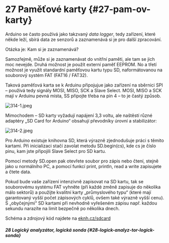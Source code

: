 # 27 Paměťové karty {#27-pam-ov-karty}

Arduino se často používá jako takzvaný _data logger_, tedy zařízení, které někde leží, sbírá data ze senzorů a zaznamenává si je pro další zpracování.

Otázka je: Kam si je zaznamenává?

Samozřejmě, může si je zaznamenávat do vnitřní paměti, ale tam se jich moc nevejde. Druhá možnost je použít externí paměť EEPROM. No a třetí možnost je využít standardní paměťovou kartu typu SD, naformátovanou na souborový systém FAT (FAT16 / FAT32).

Taková paměťová karta se k Arduinu připojujue jako zařízení na sběrnici SPI – používá tedy signály MOSI, MISO, SCK a Slave Select. MOSI, MISO a SCK mají v Arduinu pevná místa, SS připojte třeba na pin 4 – to je častý způsob.

![314-1.jpeg](../images/00278.jpeg)

Mimochodem – SD karty vyžadují napájení 3,3 voltu, ale naštěstí různé adaptéry „SD Card for Arduino“ obsahují převodníky úrovní a stabilizátor:

![314-2.jpeg](../images/00157.jpeg)

Pro Arduino existuje knihovna SD, která výrazně zjednodušuje práci s těmito kartami. Při inicializaci stačí zavolat metodu SD.begin(cs), kde cs je číslo pinu, kam jste připojili Slave Select pro SD kartu.

Pomocí metody SD.open pak otevřete soubor pro zápis nebo čtení, stejně jako u normálního PC, a pomocí funkcí print, println, read a write zapisujete a čtete data.

Pokud bude vaše zařízení intenzivně zapisovat na SD kartu, tak se souborovému systému FAT vyhněte (při každé změně zapisuje do několika málo sektorů) a použijte kvalitní karty „průmyslového typu“ (které mají garantovaný vyšší počet zápisových cyklů, ovšem také výrazně vyšší cenu). S „obyčejnými“ SD kartami při nevhodně vyřešeném zápisu např. každou sekundu narazíte na limit bezpečně po několika dnech.

Schéma a zdrojový kód najdete na [eknh.cz/sdcard](https://eknh.cz/sdcard)

##### 28 Logický analyzátor, logická sonda {#28-logick-analyz-tor-logick-sonda}
